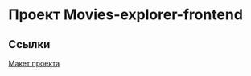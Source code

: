 # Проект Movies-explorer-frontend

## Ссылки
[Макет проекта](https://disk.yandex.ru/d/ic6TTR4DD9_i-Q)